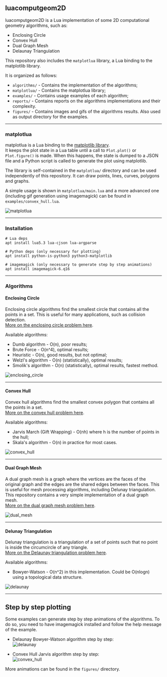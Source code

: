 ## luacomputgeom2D

luacomputgeom2D is a Lua implementation of some 2D computational geometry algorithms, such as:

- Enclosing Circle
- Convex Hull
- Dual Graph Mesh
- Delaunay Triangulation

This repository also includes the `matplotlua` library, a Lua binding to the matplotlib library.  
  
It is organized as follows:  
- `algorithms/` - Contains the implementation of the algorithms;
- `matplotlua/` - Contains the matplotlua library;
- `examples/` - Contains usage examples of each algorithm;
- `reports/` - Contains reports on the algorithms implementations and their complexity.
- `figures/` - Contains images and gifs of the algorithms results. Also used as output directory for the examples.

---
### matplotlua

matplotlua is a Lua binding to the [matplotlib library](https://matplotlib.org/).  
It keeps the plot state in a Lua table until a call to `Plot.plot()` or `Plot.figure()` is made. When this happens, the state is dumped to a JSON file and a Python script is called to generate the plot using matplotlib.  
  
The library is self-contained in the `matplotlua/` directory and can be used independently of this repository. It can draw points, lines, curves, polygons and graphs.  
  
A simple usage is shown in `matplotlua/main.lua` and a more advanced one (including gif generation using imagemagick) can be found in `examples/convex_hull.lua`.  

![matplotlua](figures/matplotlua.png?raw=true "matplotlua")

---
### Installation

    # Lua deps
    apt install lua5.3 lua-cjson lua-argparse
    
    # Python deps (only necessary for plotting)
    apt install python-is-python3 python3-matplotlib

    # imagemagick (only necessary to generate step by step animations)
    apt install imagemagick-6.q16  

---
### Algorithms

#### Enclosing Circle
Enclosing circle algorithms find the smallest circle that contains all the points in a set. This is useful for many applications, such as collision detection.  
[More on the enclosing circle problem here](reports/Enclosing_Circle.pdf).  

Available algorithms:
- Dumb algorithm - O(n), poor results;
- Brute Force - O(n^4), optimal results;
- Heuristic - O(n), good results, but not optimal;
- Welzl's algorithm - O(n) (statistically), optimal results;
- Smolik's algorithm - O(n) (statistically), optimal results, fastest method.

![enclosing_circle](figures/enclosing_circle-compare.png?raw=true "Enclosing Circle")


---
#### Convex Hull
Convex hull algorithms find the smallest convex polygon that contains all the points in a set.  
[More on the convex hull problem here](reports/Convex_Hull.pdf).  

Available algorithms:
- Jarvis March (Gift Wrapping) - O(nh) where h is the number of points in the hull;
- Skala's algorithm - O(n) in practice for most cases.

![convex_hull](figures/convex_hull-jarvis-dataset1.gif?raw=true "Convex Hull")


---
#### Dual Graph Mesh
A dual graph mesh is a graph where the vertices are the faces of the original graph and the edges are the shared edges between the faces. This is useful for mesh processing algorithms, including Delunay triangulation. This repository contains a very simple implementation of a dual graph mesh.  
[More on the dual graph mesh problem here](reports/Dual_Graph_Mesh.pdf).  

![dual_mesh](figures/dual_mesh.png?raw=true "Dual Graph Mesh")


---
#### Delunay Triangulation
Delunay triangulation is a triangulation of a set of points such that no point is inside the circumcircle of any triangle.  
[More on the Delaunay triangulation problem here](reports/Delaunay_Triangulation.pdf).  

Available algorithms:
- Bowyer-Watson - O(n^2) in this implementation. Could be O(nlogn) using a topological data structure.

![delaunay](figures/delaunay1.png?raw=true "Delaunay Triangulation")


---
## Step by step plotting

Some examples can generate step by step animations of the algorithms. To do so, you need to have imagemagick installed and follow the help message of the example.

* Delaunay Bowyer-Watson algorithm step by step:  
![delaunay](figures/delaunay1.gif?raw=true "Delaunay Triangulation Step by Step")
   
* Convex Hull Jarvis algorithm step by step:   
![convex_hull](figures/convex_hull-jarvis-random-100-points.gif?raw=true "Convex Hull Step by Step")

More animations can be found in the `figures/` directory.
